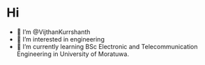 # Hi
- 👋 I’m @VijthanKurrshanth
- 👀 I’m interested in engineering
- 🌱 I’m currently learning BSc Electronic and Telecommunication Engineering in University of Moratuwa.

<!---
VijthanKurrshanth/VijthanKurrshanth is a ✨ special ✨ repository because its `README.md` (this file) appears on your GitHub profile.
You can click the Preview link to take a look at your changes.
--->
